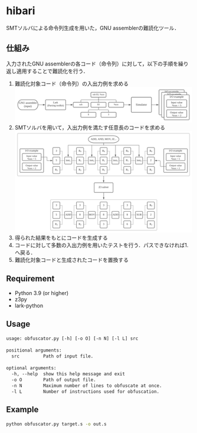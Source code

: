 # hibari
SMTソルバによる命令列生成を用いた，GNU assemblerの難読化ツール．

## 仕組み
入力されたGNU assemblerの各コード（命令列）に対して，以下の手順を繰り返し適用することで難読化を行う．

1. 難読化対象コード（命令列）の入出力例を求める
![docs/flow.pdf](docs/flow.svg)
1. SMTソルバを用いて，入出力例を満たす任意長のコードを求める
![docs/SMT-flow.pdf](docs/SMT-flow.svg)
1. 得られた結果をもとにコードを生成する
1. コードに対して多数の入出力例を用いたテストを行う．パスできなければ1.へ戻る．
1. 難読化対象コードと生成されたコードを置換する

## Requirement
* Python 3.9 (or higher)
* z3py
* lark-python

## Usage
```
usage: obfuscator.py [-h] [-o O] [-n N] [-l L] src

positional arguments:
  src         Path of input file.

optional arguments:
  -h, --help  show this help message and exit
  -o O        Path of output file.
  -n N        Maximum number of lines to obfuscate at once.
  -l L        Number of instructions used for obfuscation.
```

## Example
```bash
python obfuscator.py target.s -o out.s
```